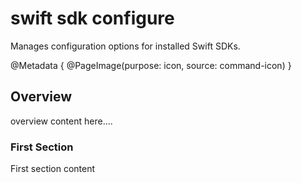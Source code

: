 # swift sdk configure

Manages configuration options for installed Swift SDKs.

@Metadata {
    @PageImage(purpose: icon, source: command-icon)
}

## Overview

overview content here....

### First Section

First section content

